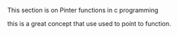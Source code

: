 This section is on Pinter functions in c programming

this is a great concept that use used to point to function.